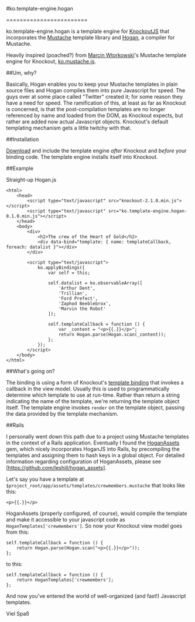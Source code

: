 #ko.template-engine.hogan

========================

ko.template-engine.hogan is a template engine for [KnockoutJS](http://knockoutjs.com) that incorporates the [Mustache](https://github.com/janl/mustache.js) template library and [Hogan](https://github.com/twitter/hogan.js), a compiler for Mustache.  

Heavily inspired (poached?) from [Marcin Wtorkowski](https://github.com/WTK)'s Mustache template engine for Knockout, [ko.mustache.js](https://github.com/WTK/ko.mustache.js).

##Um, why?

Basically, Hogan enables you to keep your Mustache templates in plain source files and Hogan compiles them into pure Javascript for speed.  The guys over at some place called "Twitter" created it; for some reason they have a need for speed.  The ramification of this, at least as far as Knockout is concerned, is that the post-compilation templates are no longer referenced by name and loaded from the DOM, as Knockout expects, but rather are added now actual Javascript objects.  Knockout's default templating mechanism gets a little twitchy with that.

##Installation

[Download](https://raw.github.com/adamstrickland/ko.template-engine.hogan/master/dist/ko.template-engine.hogan-0.1.0.min.js) and include the template engine *after* Knockout and *before* your binding code.  The template engine installs itself into Knockout.

##Example

Straight-up Hogan.js

	<html>
		<head>
			<script type="text/javascript" src="knockout-2.1.0.min.js"></script>
			<script type="text/javascript" src="ko.template-engine.hogan-0.1.0.min.js"></script>	
		</head>
		<body>
			<div>
				<h2>The crew of the Heart of Gold</h2>
				<div data-bind="template: { name: templateCallback, foreach: datalist }"></div>
			</div>

			<script type="text/javascript">
				ko.applyBindings({
					var self = this;

					self.datalist = ko.observableArray([
						'Arthur Dent',
						'Trillian',
						'Ford Prefect',
						'Zaphod Beeblebrox',
						'Marvin the Robot'
					]);

					self.templateCallback = function () {
						var _content = "<p>{{.}}</p>";
						return Hogan.parse(Hogan.scan(_content));
					};
				});
			</script>
		</body>
	</html>

##What's going on?

The binding is using a form of Knockout's [template binding](http://knockoutjs.com/documentation/template-binding.html#note_4_dynamically_choosing_which_template_is_used) that invokes a callback in the view model.  Usually this is used to programmatically determine which template to use at run-time.  Rather than return a string indicating the name of the template, we're returning the template object itself.  The template engine invokes `render` on the template object, passing the data provided by the template mechanism.

##Rails

I personally went down this path due to a project using Mustache templates in the context of a Rails application.  Eventually I found the [HoganAssets](https://github.com/leshill/hogan_assets) gem, which nicely incorporates HoganJS into Rails, by precompiling the templates and assigning them to hash keys in a global object.  For detailed information regarding configuration of HoganAssets, please see [https://github.com/leshill/hogan_assets].

Let's say you have a template at `$project_root/app/assets/templates/crewmembers.mustache` that looks like this:

	<p>{{.}}</p>

HoganAssets (properly configured, of course), would compile the template and make it accessible to your javascript code as `HoganTemplates['crewmembers']`.  So now your Knockout view model goes from this:

	self.templateCallback = function () {
		return Hogan.parse(Hogan.scan("<p>{{.}}</p>"));
	};

to this:

	self.templateCallback = function () {
		return HoganTemplates['crewmembers'];
	};

And now you've entered the world of well-organized (and fast!) Javascript templates.  

Viel Spaß
